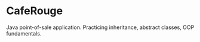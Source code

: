 # CafeRouge
Java point-of-sale application. Practicing inheritance, abstract classes, OOP fundamentals.
